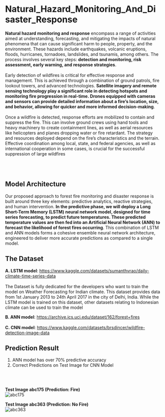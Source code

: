 # Natural_Hazard_Monitoring_And_Disaster_Response


__Natural hazard monitoring and response__ encompass a range of activities aimed at understanding, forecasting, and mitigating the impacts of natural phenomena that can cause significant harm to people, property, and the environment. These hazards include earthquakes, volcanic eruptions, floods, hurricanes, tornadoes, landslides, and tsunamis, among others. The process involves several key steps: __detection and monitoring, risk assessment, early warning, and response strategies__.
<br>
<br>
Early detection of wildfires is critical for effective response and management. This is achieved through a combination of ground patrols, fire lookout towers, and advanced technologies. __Satellite imagery and remote sensing technology play a significant role in detecting hotspots and monitoring fire progression in real-time. Drones equipped with cameras and sensors can provide detailed information about a fire’s location, size, and behavior, allowing for quicker and more informed decision-making__.
<br>
<br>
Once a wildfire is detected, response efforts are mobilized to contain and suppress the fire. This can involve ground crews using hand tools and heavy machinery to create containment lines, as well as aerial resources like helicopters and planes dropping water or fire retardant. The strategy and resources deployed depend on the fire’s characteristics and the terrain. Effective coordination among local, state, and federal agencies, as well as international cooperation in some cases, is crucial for the successful suppression of large wildfires

<br>
<br>

## Model Architecture
Our proposed approach to forest fire monitoring and disaster response is built around three key elements: predictive analytics, reactive strategies, and human intervention.
__In the predictive phase, we will deploy a Long Short-Term Memory (LSTM) neural network model, designed for time series forecasting, to predict future temperatures. These predicted temperature values are then fed into an Artificial Neural Network (ANN) to forecast the likelihood of forest fires occurring__. This combination of LSTM and ANN models forms a cohesive ensemble neural network architecture, engineered to deliver more accurate predictions as compared to a single model.



## The Dataset

__A. LSTM model__: https://www.kaggle.com/datasets/sumanthvrao/daily-climate-time-series-data 
<br> 
<br>
The Dataset is fully dedicated for the developers who want to train the model on Weather Forecasting for Indian climate. This dataset provides data from 1st January 2013 to 24th April 2017 in the city of Delhi, India.
While the LSTM model is trained on this dataset, other datasets relating to Indonesian climate can be used to train the model

__B. ANN model__: https://archive.ics.uci.edu/dataset/162/forest+fires 
<br> 
<br>
__C. CNN model__: https://www.kaggle.com/datasets/brsdincer/wildfire-detection-image-data <br>


## Prediction Result

1. ANN model has over 70% predictive accuracy
2. Correct Predictions on Test Image for CNN Model

<br>
<br> 

__Test Image abc175 (Prediction: Fire)__ <br>
![abc175](https://github.com/alexksh2/Natural_Hazard_Monitoring_And_Disaster_Response/assets/138288828/2eec62f5-c8d6-4f4a-ba7f-f9e044bc60bf)

__Test Image abc363 (Prediction: No Fire)__ <br>
![abc363](https://github.com/alexksh2/Natural_Hazard_Monitoring_And_Disaster_Response/assets/138288828/ed4d72bb-69a4-4559-9cab-d1a6e899a4f4)


